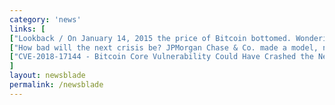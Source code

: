 ```yaml
---
category: 'news'
links: [
["Lookback / On January 14, 2015 the price of Bitcoin bottomed. Wondering what Crypto Twitter was like back then?", "https://twitter.com/spencernoon/status/1042070237770932225"],
["How bad will the next crisis be? JPMorgan Chase & Co. made a model, next crisis is expected in 2020.", "https://twitter.com/BOC__Official/status/1042009608670392320"],
["CVE-2018-17144 - Bitcoin Core Vulnerability Could Have Crashed the Network", "https://securityboulevard.com/2018/09/cve-2018-17144-bitcoin-core-vulnerability-could-have-crashed-the-network/"],
]
layout: newsblade
permalink: /newsblade
---
```

